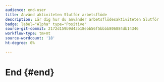 ```yaml
---
audience: end-user
title: Använd aktiviteten Slutför arbetsflöde
description: Lär dig hur du använder arbetsflödesaktiviteten Slutför
badge: label="Alpha" type="Positive"
source-git-commit: 2172d159b9d43b18ebb56f5bbbb806884db14346
workflow-type: tm+mt
source-wordcount: '18'
ht-degree: 0%

---
```



# End {#end}
